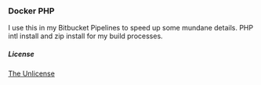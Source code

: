 ### Docker PHP

I use this in my Bitbucket Pipelines to speed up some mundane details. PHP intl install and zip install for my build processes.

##### License

[The Unlicense](./LICENSE.md)
